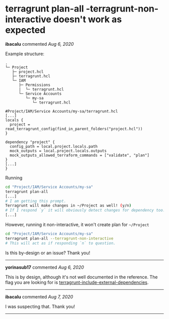 # terragrunt plan-all -terragrunt-non-interactive doesn't work as expected

**ibacalu** commented *Aug 6, 2020*

Example structure:
```
.
└─ Project
   ├─ project.hcl
   ├─ terragrunt.hcl
   └─ IAM
      ├─ Permissions
      |  └─ terragrunt.hcl
      └─ Service Accounts
         └─ my-sa
            └─ terragrunt.hcl
```
```hcl
#Project/IAM/Service Accounts/my-sa/terragrunt.hcl
[...]
locals {
  project = read_terragrunt_config(find_in_parent_folders("project.hcl"))
}

dependency "project" {
  config_path = local.project.locals.path
  mock_outputs = local.project.locals.outputs
  mock_outputs_allowed_terraform_commands = ["validate", "plan"]
}
[...]
}
```
Running
```sh
cd "Project/IAM/Service Accounts/my-sa"
terragrunt plan-all
[...]
# I am getting this prompt.
Terragrunt will make changes in ~/Project as well! (y/n)
# If I respond `y` it will obviously detect changes for dependency too.
[...]
```
However, running it non-interactive, it won't create plan for `~/Project`
```sh
cd "Project/IAM/Service Accounts/my-sa"
terragrunt plan-all --terragrunt-non-interactive
# This will act as if responding `n` to question.
```

Is this by-design or an issue?
Thank you!
<br />
***


**yorinasub17** commented *Aug 6, 2020*

This is by design, although it's not well documented in the reference. The flag you are looking for is [terragrunt-include-external-dependencies](https://terragrunt.gruntwork.io/docs/reference/cli-options/#terragrunt-include-external-dependencies).
***

**ibacalu** commented *Aug 7, 2020*

I was suspecting that. Thank you!
***


